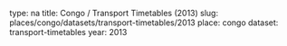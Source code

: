 type: na
title: Congo / Transport Timetables (2013)
slug: places/congo/datasets/transport-timetables/2013
place: congo
dataset: transport-timetables
year: 2013
